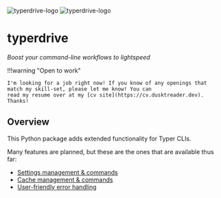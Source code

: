 ![typerdrive-logo](images/logo-light.png#only-light)
![typerdrive-logo](images/logo-dark.png#only-dark)

# typerdrive


_Boost your command-line workflows to lightspeed_


!!!warning "Open to work"

    I'm looking for a job right now! If you know of any openings that match my skill-set, please let me know! You can
    read my resume over at my [cv site](https://cv.dusktreader.dev). Thanks!


## Overview

This Python package adds extended functionality for Typer CLIs.

Many features are planned, but these are the ones that are available thus far:

- [Settings management & commands](features/settings.md)
- [Cache management & commands](features/cache.md)
- [User-friendly error handling](features/exceptions.md)
